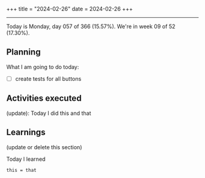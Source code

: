 +++
title = "2024-02-26"
date = 2024-02-26
+++

---

Today is Monday, day 057 of 366 (15.57%). We're in week 09 of 52 (17.30%).

## Planning

What I am going to do today:

- [ ] create tests for all buttons

## Activities executed

(update): Today I did this and that

## Learnings

(update or delete this section)

Today I learned
```
this = that
```
